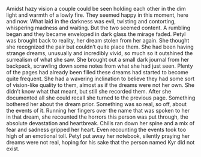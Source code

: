 Amidst hazy vision a couple could be seen holding each other in the dim light and warmth of a lowly fire. They seemed happy in this moment, here and now. What laid in the darkness was evil, twisting and contorting, whispering madness and waiting. But the two seemed content. A rumbling began and they became enveloped in dark glass the mirage faded. Petyl was brought back to reality, her dream stolen from her again. She thought she recognized the pair but couldn’t quite place them. She had been having strange dreams, unusually and incredibly vivid, so much so it outshined the surrealism of what she saw. She brought out a small dark journal from her backpack, scrawling down some notes from what she had just seen. Plenty of the pages had already been filled these dreams had started to become quite frequent. She had a wavering inclination to believe they had some sort of vision-like quality to them, almost as if the dreams were not her own. She didn’t know what that meant, but still she recorded them. After she documented all she could recall she turned to the previous page. Something bothered her about the dream prior. Something was so real, so off, about the events of it. Running her fingers over the name that was spoken to her in that dream, she recounted the horrors this person was put through, the absolute devastation and heartbreak. Chills ran down her spine and a mix of fear and sadness gripped her heart. Even recounting the events took too high of an emotional toll. Petyl put away her notebook, silently praying her dreams were not real, hoping for his sake that the person named Kyr did not exist.
